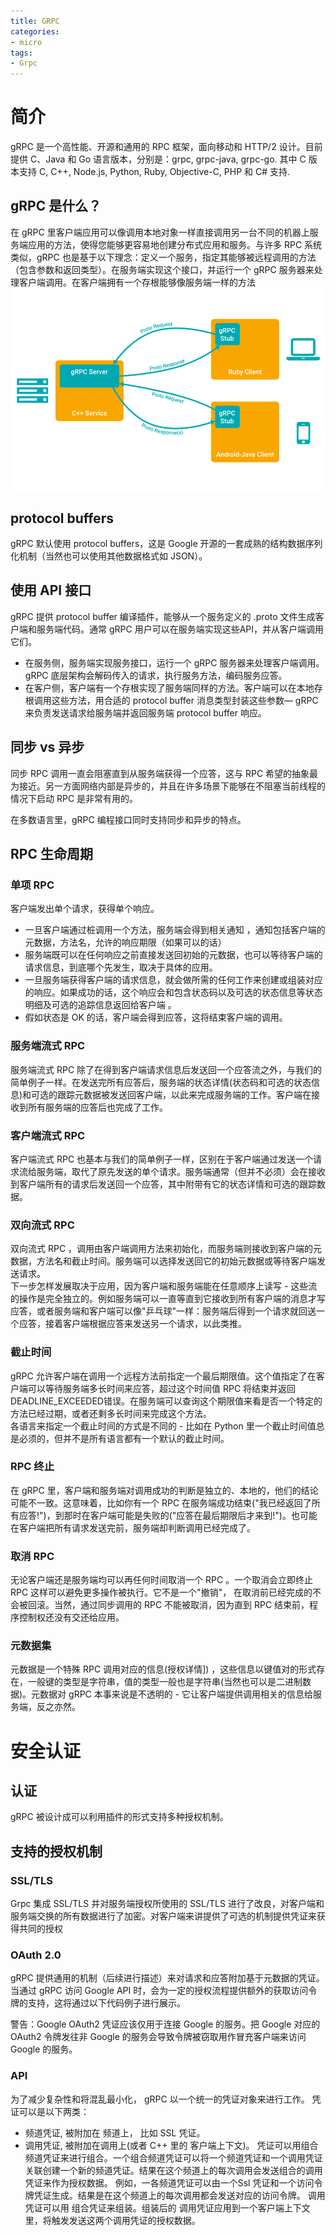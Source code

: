 ```yaml
---
title: GRPC
categories: 
- micro
tags:
- Grpc
---
```


# 简介
gRPC  是一个高性能、开源和通用的 RPC 框架，面向移动和 HTTP/2 设计。目前提供 C、Java 和 Go 语言版本，分别是：grpc, grpc-java, grpc-go. 
其中 C 版本支持 C, C++, Node.js, Python, Ruby, Objective-C, PHP 和 C# 支持.

<!--more-->


## gRPC 是什么？
在 gRPC 里客户端应用可以像调用本地对象一样直接调用另一台不同的机器上服务端应用的方法，使得您能够更容易地创建分布式应用和服务。与许多 RPC 系统
类似，gRPC 也是基于以下理念：定义一个服务，指定其能够被远程调用的方法（包含参数和返回类型）。在服务端实现这个接口，并运行一个 gRPC 服务器来处理客户端调用。在客户端拥有一个存根能够像服务端一样的方法
![](GRPC/img.png)


## protocol buffers
gRPC 默认使用 protocol buffers，这是 Google 开源的一套成熟的结构数据序列化机制（当然也可以使用其他数据格式如 JSON）。

## 使用 API 接口
gRPC 提供 protocol buffer 编译插件，能够从一个服务定义的 .proto 文件生成客户端和服务端代码。通常 gRPC 用户可以在服务端实现这些API，并从客户端调用它们。
* 在服务侧，服务端实现服务接口，运行一个 gRPC 服务器来处理客户端调用。gRPC 底层架构会解码传入的请求，执行服务方法，编码服务应答。
* 在客户侧，客户端有一个存根实现了服务端同样的方法。客户端可以在本地存根调用这些方法，用合适的 protocol buffer 消息类型封装这些参数— gRPC 来负责发送请求给服务端并返回服务端 protocol buffer 响应。

## 同步 vs 异步
同步 RPC 调用一直会阻塞直到从服务端获得一个应答，这与 RPC 希望的抽象最为接近。另一方面网络内部是异步的，并且在许多场景下能够在不阻塞当前线程的情况下启动 RPC 是非常有用的。

在多数语言里，gRPC 编程接口同时支持同步和异步的特点。


## RPC 生命周期
### 单项 RPC
客户端发出单个请求，获得单个响应。  
* 一旦客户端通过桩调用一个方法，服务端会得到相关通知 ，通知包括客户端的元数据，方法名，允许的响应期限（如果可以的话）
* 服务端既可以在任何响应之前直接发送回初始的元数据，也可以等待客户端的请求信息，到底哪个先发生，取决于具体的应用。
* 一旦服务端获得客户端的请求信息，就会做所需的任何工作来创建或组装对应的响应。如果成功的话，这个响应会和包含状态码以及可选的状态信息等状态明细及可选的追踪信息返回给客户端 。
* 假如状态是 OK 的话，客户端会得到应答，这将结束客户端的调用。

### 服务端流式 RPC
服务端流式 RPC 除了在得到客户端请求信息后发送回一个应答流之外，与我们的简单例子一样。在发送完所有应答后，服务端的状态详情(状态码和可选的状态信息)和可选的跟踪元数据被发送回客户端，以此来完成服务端的工作。客户端在接收到所有服务端的应答后也完成了工作。

### 客户端流式 RPC
客户端流式 RPC 也基本与我们的简单例子一样，区别在于客户端通过发送一个请求流给服务端，取代了原先发送的单个请求。服务端通常（但并不必须）会在接收到客户端所有的请求后发送回一个应答，其中附带有它的状态详情和可选的跟踪数据。

### 双向流式 RPC
双向流式 RPC ，调用由客户端调用方法来初始化，而服务端则接收到客户端的元数据，方法名和截止时间。服务端可以选择发送回它的初始元数据或等待客户端发送请求。  
下一步怎样发展取决于应用，因为客户端和服务端能在任意顺序上读写 - 这些流的操作是完全独立的。例如服务端可以一直等直到它接收到所有客户端的消息才写应答，或者服务端和客户端可以像"乒乓球"一样：服务端后得到一个请求就回送一个应答，接着客户端根据应答来发送另一个请求，以此类推。

### 截止时间
gRPC 允许客户端在调用一个远程方法前指定一个最后期限值。这个值指定了在客户端可以等待服务端多长时间来应答，超过这个时间值 RPC 将结束并返回DEADLINE_EXCEEDED错误。在服务端可以查询这个期限值来看是否一个特定的方法已经过期，或者还剩多长时间来完成这个方法。  
各语言来指定一个截止时间的方式是不同的 - 比如在 Python 里一个截止时间值总是必须的，但并不是所有语言都有一个默认的截止时间。  

### RPC 终止
在 gRPC 里，客户端和服务端对调用成功的判断是独立的、本地的，他们的结论可能不一致。这意味着，比如你有一个 RPC 在服务端成功结束("我已经返回了所有应答!")，到那时在客户端可能是失败的("应答在最后期限后才来到!")。也可能在客户端把所有请求发送完前，服务端却判断调用已经完成了。

### 取消 RPC
无论客户端还是服务端均可以再任何时间取消一个 RPC 。一个取消会立即终止 RPC 这样可以避免更多操作被执行。它不是一个"撤销"， 在取消前已经完成的不会被回滚。当然，通过同步调用的 RPC 不能被取消，因为直到 RPC 结束前，程序控制权还没有交还给应用。  


### 元数据集
元数据是一个特殊 RPC 调用对应的信息(授权详情]) ，这些信息以键值对的形式存在，一般键的类型是字符串，值的类型一般也是字符串(当然也可以是二进制数据)。元数据对 gRPC 本事来说是不透明的 - 它让客户端提供调用相关的信息给服务端，反之亦然。



# 安全认证
## 认证
gRPC 被设计成可以利用插件的形式支持多种授权机制。   

## 支持的授权机制
### SSL/TLS
Grpc 集成 SSL/TLS 并对服务端授权所使用的 SSL/TLS 进行了改良，对客户端和服务端交换的所有数据进行了加密。对客户端来讲提供了可选的机制提供凭证来获得共同的授权

### OAuth 2.0

gRPC 提供通用的机制（后续进行描述）来对请求和应答附加基于元数据的凭证。当通过 gRPC 访问 Google API 时，会为一定的授权流程提供额外的获取访问令牌的支持，这将通过以下代码例子进行展示。

警告：Google OAuth2 凭证应该仅用于连接 Google 的服务。把 Google 对应的 OAuth2 令牌发往非 Google 的服务会导致令牌被窃取用作冒充客户端来访问 Google 的服务。

### API
为了减少复杂性和将混乱最小化， gRPC 以一个统一的凭证对象来进行工作。
凭证可以是以下两类：
* 频道凭证, 被附加在 频道上， 比如 SSL 凭证。
* 调用凭证, 被附加在调用上(或者 C++ 里的 客户端上下文)。 凭证可以用组合频道凭证来进行组合。一个组合频道凭证可以将一个频道凭证和一个调用凭证关联创建一个新的频道凭证。结果在这个频道上的每次调用会发送组合的调用凭证来作为授权数据。 例如，一各频道凭证可以由一个Ssl 凭证和一个访问令牌凭证生成。结果是在这个频道上的每次调用都会发送对应的访问令牌。 调用凭证可以用 组合凭证来组装。组装后的 调用凭证应用到一个客户端上下文里，将触发发送这两个调用凭证的授权数据。